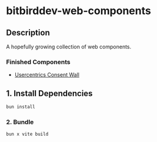 # bitbirddev-web-components

## Description

A hopefully growing collection of web components.

### Finished Components

- [Usercentrics Consent Wall](/lib/components/consent/README.md)

## 1. Install Dependencies

```bash
bun install
```

### 2. Bundle

```bash
bun x vite build
```
